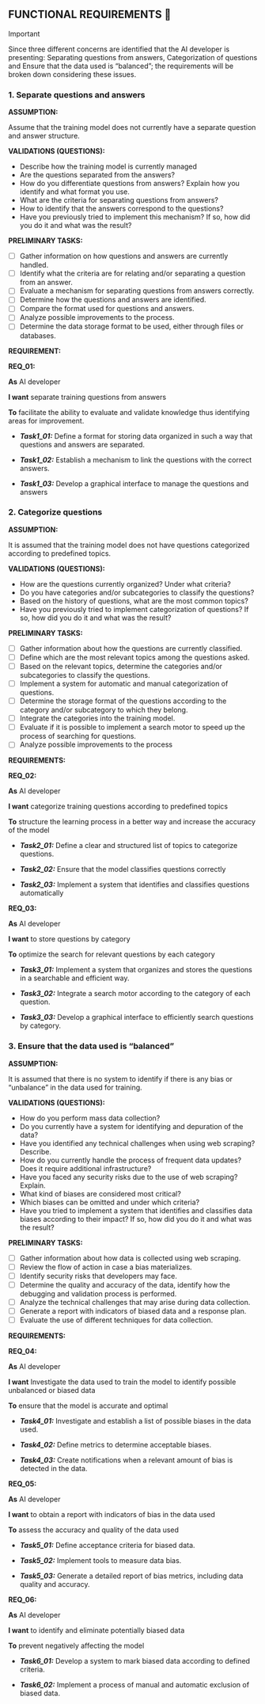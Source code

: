 ## FUNCTIONAL REQUIREMENTS :blue_book:

> [!IMPORTANT]
> Since three different concerns are identified that the AI developer is presenting: Separating questions from answers, Categorization of questions and Ensure that the data used is “balanced”; the requirements will be broken down considering these issues.

### 1. Separate questions and answers

**ASSUMPTION:**

Assume that the training model does not currently have a separate question and answer structure.

**VALIDATIONS (QUESTIONS):**
-	Describe how the training model is currently managed
-	Are the questions separated from the answers?
-	How do you differentiate questions from answers? Explain how you identify and what format you use.
-	What are the criteria for separating questions from answers?
-	How to identify that the answers correspond to the questions?
-	Have you previously tried to implement this mechanism? If so, how did you do it and what was the result?

**PRELIMINARY TASKS:**
- [ ] Gather information on how questions and answers are currently handled.
- [ ] Identify what the criteria are for relating and/or separating a question from an answer.
- [ ] Evaluate a mechanism for separating questions from answers correctly.
- [ ] Determine how the questions and answers are identified.
- [ ] Compare the format used for questions and answers.
- [ ] Analyze possible improvements to the process.
- [ ] Determine the data storage format to be used, either through files or databases.

**REQUIREMENT:**

**REQ_01:** 

**As** AI developer

**I want** separate training questions from answers

**To** facilitate the ability to evaluate and validate knowledge thus identifying areas for improvement.


- **_Task1_01:_** Define a format for storing data organized in such a way that questions and answers are separated.

- **_Task1_02:_** Establish a mechanism to link the questions with the correct answers.

- **_Task1_03:_** Develop a graphical interface to manage the questions and answers


### 2. Categorize questions

**ASSUMPTION:**

It is assumed that the training model does not have questions categorized according to predefined topics. 

**VALIDATIONS (QUESTIONS):**

- How are the questions currently organized? Under what criteria?
-	Do you have categories and/or subcategories to classify the questions?
-	Based on the history of questions, what are the most common topics?
-	Have you previously tried to implement categorization of questions? If so, how did you do it and what was the result?

**PRELIMINARY TASKS:**
- [ ] Gather information about how the questions are currently classified.
- [ ] Define which are the most relevant topics among the questions asked.
- [ ] Based on the relevant topics, determine the categories and/or subcategories to classify the questions.
- [ ] Implement a system for automatic and manual categorization of questions.
- [ ] Determine the storage format of the questions according to the category and/or subcategory to which they belong.
- [ ] Integrate the categories into the training model.
- [ ] Evaluate if it is possible to implement a search motor to speed up the process of searching for questions.
- [ ] Analyze possible improvements to the process

**REQUIREMENTS:**

**REQ_02:**

**As** AI developer

**I want** categorize training questions according to predefined topics

**To** structure the learning process in a better way and increase the accuracy of the model

- **_Task2_01:_** Define a clear and structured list of topics to categorize questions.

- **_Task2_02:_** Ensure that the model classifies questions correctly

- **_Task2_03:_** Implement a system that identifies and classifies questions automatically

**REQ_03:**

**As** AI developer

**I want** to store questions by category

**To** optimize the search for relevant questions by each category

- **_Task3_01:_** Implement a system that organizes and stores the questions in a searchable and efficient way.

- **_Task3_02:_** Integrate a search motor according to the category of each question.

- **_Task3_03:_** Develop a graphical interface to efficiently search questions by category.


### 3. Ensure that the data used is “balanced”

**ASSUMPTION:**

It is assumed that there is no system to identify if there is any bias or “unbalance” in the data used for training.

**VALIDATIONS (QUESTIONS):**

-	How do you perform mass data collection?
-	Do you currently have a system for identifying and depuration of the data?
-	Have you identified any technical challenges when using web scraping? Describe.
-	How do you currently handle the process of frequent data updates? Does it require additional infrastructure?
-	Have you faced any security risks due to the use of web scraping? Explain.
-	What kind of biases are considered most critical?
-	Which biases can be omitted and under which criteria?
-	Have you tried to implement a system that identifies and classifies data biases according to their impact? If so, how did you do it and what was the result?

**PRELIMINARY TASKS:**
- [ ] Gather information about how data is collected using web scraping.
- [ ] Review the flow of action in case a bias materializes.
- [ ] Identify security risks that developers may face.
- [ ] Determine the quality and accuracy of the data, identify how the debugging and validation process is performed.
- [ ] Analyze the technical challenges that may arise during data collection.
- [ ] Generate a report with indicators of biased data and a response plan.
- [ ] Evaluate the use of different techniques for data collection.

**REQUIREMENTS:**

**REQ_04:**

**As** AI developer

**I want** Investigate the data used to train the model to identify possible unbalanced or biased data

**To** ensure that the model is accurate and optimal

- **_Task4_01:_** Investigate and establish a list of possible biases in the data used.
  
- **_Task4_02:_** Define metrics to determine acceptable biases.
  
- **_Task4_03:_** Create notifications when a relevant amount of bias is detected in the data.

**REQ_05:**

**As** AI developer

**I want** to obtain a report with indicators of bias in the data used

**To** assess the accuracy and quality of the data used

- **_Task5_01:_** Define acceptance criteria for biased data.
  
- **_Task5_02:_** Implement tools to measure data bias.
  
- **_Task5_03:_** Generate a detailed report of bias metrics, including data quality and accuracy.

**REQ_06:**

**As** AI developer

**I want** to identify and eliminate potentially biased data

**To** prevent negatively affecting the model

- **_Task6_01:_** Develop a system to mark biased data according to defined criteria.
  
- **_Task6_02:_** Implement a process of manual and automatic exclusion of biased data.